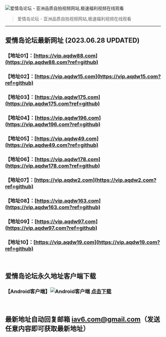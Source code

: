 ![爱情岛论坛 - 亚洲品质自拍视频网站,极速福利视频在线观看](http://ww1.sinaimg.cn/large/007drMcOgy1g5i6x3ua0xj30eg0393yo.jpg)
> 爱情岛论坛 - 亚洲品质自拍视频网站,极速福利视频在线观看

---

## 爱情岛论坛最新网址 (2023.06.28 UPDATED)
### 【地址01】：[https://vip.aqdw88.com](https://vip.aqdw88.com?ref=github)
### 【地址02】：[https://vip.aqdw15.com](https://vip.aqdw15.com?ref=github)
### 【地址03】：[https://vip.aqdw175.com](https://vip.aqdw175.com?ref=github)
### 【地址04】：[https://vip.aqdw196.com](https://vip.aqdw196.com?ref=github)
### 【地址05】：[https://vip.aqdw49.com](https://vip.aqdw49.com?ref=github)
### 【地址06】：[https://vip.aqdw178.com](https://vip.aqdw178.com?ref=github)
### 【地址07】：[https://vip.aqdw2.com](https://vip.aqdw2.com?ref=github)
### 【地址08】：[https://vip.aqdw163.com](https://vip.aqdw163.com?ref=github)
### 【地址09】：[https://vip.aqdw97.com](https://vip.aqdw97.com?ref=github)
### 【地址10】：[https://vip.aqdw19.com](https://vip.aqdw19.com?ref=github)
<br>

## 爱情岛论坛永久地址客户端下载
### 【Android客户端】![Android客户端](https://ww1.sinaimg.cn/large/007drMcOgy1fzljgv278jj300f00ia9t.jpg) [点击下载](https://app.aqdlt.app/v1/aqdlt_android_0828.apk)

<br>

## 最新地址自动回复邮箱 [iav6.com@gmail.com](mailto:iav6.com@gmail.com)（发送任意内容即可获取最新地址）
